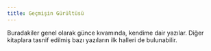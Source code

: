 ```yaml
---
title: Geçmişin Gürültüsü
---
```


Buradakiler genel olarak günce kıvamında, kendime dair yazılar. Diğer kitaplara tasnif edilmiş bazı
yazıların ilk halleri de bulunabilir. 
